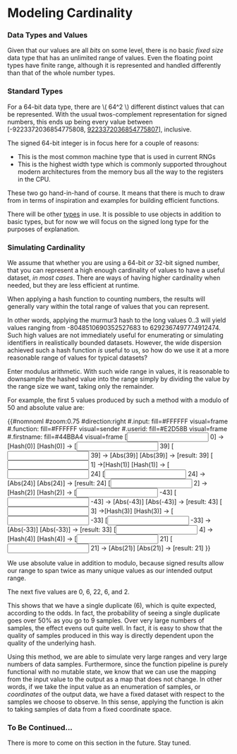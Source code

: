 Modeling Cardinality
====================

### Data Types and Values

Given that our values are all *bits* on some level, there is no
basic *fixed size* data type that has an unlimited range of values.
Even the floating point types have finite range, although it is
represented and handled differently than that of the whole number
types. 

### Standard Types

For a 64-bit data type, there are \\( 64^2 \\) different distinct values
that can be represented. With the usual twos-complement representation
for signed numbers, this ends up being every value between
[-9223372036854775808,
[9223372036854775807](https://en.wikipedia.org/wiki/9223372036854775807)],
inclusive.

The signed 64-bit integer is in focus here for a couple of reasons:

* This is the most common machine type that is used in current RNGs
* This is the highest width type which is commonly supported throughout
  modern architectures from the memory bus all the way to the registers
  in the CPU.

These two go hand-in-hand of course. It means that there is much to
draw from in terms of inspiration and examples for building efficient
functions.

There will be other 
[types](https://docs.oracle.com/javase/tutorial/java/nutsandbolts/datatypes.html)
in use.  It is possible to use objects in addition to basic types, 
but for now we will focus on the signed long type for the purposes of 
explanation.

### Simulating Cardinality

We assume that whether you are using a 64-bit *or* 32-bit signed number, that
you can represent a high enough cardinality of values to have a useful dataset,
*in most cases*. There are ways of having higher cardinality when needed, but
they are less efficient at runtime.

When applying a hash function to counting numbers, the results will generally
vary within the total range of values that you can represent.

In other words, applying the murmur3 hash to the long values 0..3 will yield
values ranging from -8048510690352527683 to 6292367497774912474. Such high
values are not immediately useful for enumerating or simulating identifiers
in realistically bounded datasets. However, the wide dispersion achieved such
a hash function *is* useful to us, so how do we use it at a more reasonable
range of values for typical datasets?

Enter modulus arithmetic. With such wide range in values, it is reasonable to
downsample the hashed value into the range simply by dividing the value by
the range size we want, taking only the remainder.

For example, the first 5 values produced by such a method with a modulo of 
50 and absolute value are:

{{#nomnoml
#zoom:0.75
#direction:right
#.input: fill=#FFFFFF visual=frame
#.function: fill=#FFFFFF visual=sender
#.userid: fill=#E2D58B visual=frame
#.firstname: fill=#44BBA4 visual=frame
[<input> 0] ->[<function>Hash(0)]
[<function>Hash(0)] -> [<input> 39]
[<input> 39] -> [<function>Abs(39)]
[<function>Abs(39)] -> [<firstname>result: 39]
[<input> 1] ->[<function>Hash(1)]
[<function>Hash(1)] -> [<input> 24]
[<input> 24] -> [<function>Abs(24)]
[<function>Abs(24)] -> [<firstname>result: 24]
[<input> 2] ->[<function>Hash(2)]
[<function>Hash(2)] -> [<input> -43]
[<input> -43] -> [<function>Abs(-43)]
[<function>Abs(-43)] -> [<firstname>result: 43]
[<input> 3] ->[<function>Hash(3)]
[<function>Hash(3)] -> [<input> -33]
[<input> -33] -> [<function>Abs(-33)]
[<function>Abs(-33)] -> [<firstname>result: 33]
[<input> 4] ->[<function>Hash(4)]
[<function>Hash(4)] -> [<input> 21]
[<input> 21] -> [<function>Abs(21)]
[<function>Abs(21)] -> [<firstname>result: 21]
}}     

We use absolute value in addition to modulo, because signed results allow our range
to span twice as many unique values as our intended output range.

The next five values are 0, 6, 22, 6, and 2.

This shows that we have a single duplicate (6), which is quite expected, 
according to the odds. In fact, the probability of seeing a single 
duplicate goes over 50% as you go to 9 samples. Over very large numbers of 
samples, the effect evens out quite well. In fact, it is easy to
show that the quality of samples produced in this way is directly 
dependent upon the quality of the underlying hash.

Using this method, we are able to simulate very large ranges and very large numbers of
data samples. Furthermore, since the function pipeline is purely functional with no
mutable state, we know that we can use the mapping from the input value to the output as
a map that does not change. In other words, if we take the input value as an enumeration
of samples, or *coordinates* of the output data, we have a fixed dataset with respect to
the samples we choose to observe. In this sense, applying the function is akin to taking
samples of data from a fixed coordinate space.

### To Be Continued...

There is more to come on this section in the future. Stay tuned.
